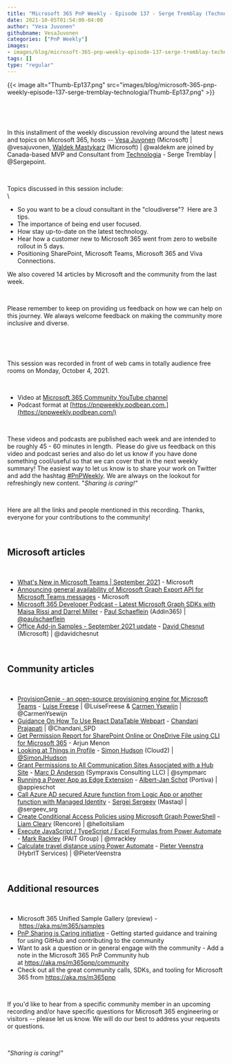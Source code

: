 ```yaml
---
title: "Microsoft 365 PnP Weekly - Episode 137 - Serge Tremblay (Technologia)"
date: 2021-10-05T01:54:00-04:00
author: "Vesa Juvonen"
githubname: VesaJuvonen
categories: ["PnP Weekly"]
images:
- images/blog/microsoft-365-pnp-weekly-episode-137-serge-tremblay-technologia/Thumb-Ep137.png
tags: []
type: "regular"
---
```

{{< image alt="Thumb-Ep137.png" src="images/blog/microsoft-365-pnp-weekly-episode-137-serge-tremblay-technologia/Thumb-Ep137.png" >}}

 

 

In this installment of the weekly discussion revolving around the latest
news and topics on Microsoft 365, hosts -- [Vesa
Juvonen](http://twitter.com/vesajuvonen) (Microsoft) |
@vesajuvonen, [Waldek
Mastykarz](http://twitter.com/waldekm) (Microsoft) | @waldekm are
joined by Canada-based MVP and Consultant from
[Technologia](https://www.technologia.com/en) - Serge Tremblay |
@Sergepoint.

 

Topics discussed in this session include: \
\

-   So you want to be a cloud consultant in the "cloudiverse"?  Here
    are 3 tips.
-   The importance of being end user focused.
-   How stay up-to-date on the latest technology. 
-   Hear how a customer new to Microsoft 365 went from zero to website
    rollout in 5 days. 
-   Positioning SharePoint, Microsoft Teams, Microsoft 365 and Viva
    Connections. 

We also covered 14 articles by Microsoft and the community from the last
week. 

 

Please remember to keep on providing us feedback on how we can help on
this journey. We always welcome feedback on making the community more
inclusive and diverse.

 



 

This session was recorded in front of web cams in totally audience free
rooms on Monday, October 4, 2021.

 


-   Video at [Microsoft 365 Community YouTube
    channel](https://aka.ms/m365pnp-videos)
-   Podcast format
    at [https://pnpweekly.podbean.com.](https://pnpweekly.podbean.com/)

 

These videos and podcasts are published each week and are intended to be
roughly 45 - 60 minutes in length.  Please do give us feedback on this
video and podcast series and also do let us know if you have done
something cool/useful so that we can cover that in the next weekly
summary! The easiest way to let us know is to share your work on Twitter
and add the
hashtag [#PnPWeekly](https://twitter.com/search?q=%23pnpweekly). We are
always on the lookout for refreshingly new content. "*Sharing is
caring!"* 

 

Here are all the links and people mentioned in this recording. Thanks,
everyone for your contributions to the community!

 

## Microsoft articles


 

-   [What's New in Microsoft Teams | September
    2021](https://techcommunity.microsoft.com/t5/microsoft-teams-blog/what-s-new-in-microsoft-teams-september-2021/ba-p/2793627) -
    Microsoft  
-   [Announcing general availability of Microsoft Graph Export API for
    Microsoft Teams
    messages](https://developer.microsoft.com/microsoft-teams/blogs/announcing-general-availability-of-microsoft-graph-export-api-for-microsoft-teams-messages/) -
    Microsoft 
-   [Microsoft 365 Developer Podcast - Latest Microsoft Graph SDKs with
    Maisa Rissi and Darrel
    Miller](https://techcommunity.microsoft.com/t5/microsoft-365-pnp-blog/microsft-365-developer-podcast-latest-microsoft-graph-sdks-with/ba-p/2790309) -
    [Paul Schaeflein](http://twitter.com/paulschaeflein) (Addin365) |
    [@paulschaeflein](https://techcommunity.microsoft.com/t5/user/viewprofilepage/user-id/113) 
-   [Office Add-in Samples - September 2021
    update](https://techcommunity.microsoft.com/t5/microsoft-365-pnp-blog/office-add-in-samples-september-2021-update/ba-p/2768832) -
    [David Chesnut](http://twitter.com/davidchesnut) (Microsoft) |
    @davidchesnut 

 

## Community articles


 

-   [ProvisionGenie - an open-source provisioning engine for Microsoft
    Teams](https://techcommunity.microsoft.com/t5/microsoft-365-pnp-blog/provisiongenie-an-open-source-provisioning-engine-for-microsoft/ba-p/2796434) -
    [Luise Freese](http://twitter.com/LuiseFreese) | @LuiseFreese &
    [Carmen Ysewijn](http://twitter.com/CarmenYsewijn) |
    @CarmenYsewijn 
-   [Guidance On How To Use React DataTable
    Webpart](https://techcommunity.microsoft.com/t5/microsoft-365-pnp-blog/guidance-on-how-to-use-react-datatable-webpart/ba-p/2772933) -
    [Chandani Prajapati](http://twitter.com/Chandani_SPD) |
    @Chandani_SPD 
-   [Get Permission Report for SharePoint Online or OneDrive File using
    CLI for Microsoft
    365](https://techcommunity.microsoft.com/t5/microsoft-365-pnp-blog/get-permission-report-for-sharepoint-online-or-onedrive-file/ba-p/2781372) -
    Arjun Menon  
-   [Looking at Things in
    Profile](https://techcommunity.microsoft.com/t5/microsoft-365-pnp-blog/looking-at-things-in-profile/ba-p/2781232) -
    [Simon Hudson](http://twitter.com/simonjhudson) (Cloud2) |
    [@SimonJHudson](https://techcommunity.microsoft.com/t5/user/viewprofilepage/user-id/792961)  
-   [Grant Permissions to All Communication Sites Associated with a Hub
    Site](https://sympmarc.com/2021/09/29/grant-permissions-to-all-communication-sites-associated-with-a-hub-site/) -
    [Marc D Anderson](http://twitter.com/sympmarc) (Sympraxis Consulting
    LLC) | @sympmarc
-   [Running a Power App as Edge
    Extension](https://www.cloudappie.nl/power-app-edge-extension/) -
    [Albert-Jan Schot](http://twitter.com/appieschot) (Portiva) |
    @appieschot 
-   [Call Azure AD secured Azure function from Logic App or another
    function with Managed
    Identity](https://spblog.net/post/2021/09/28/call-azure-ad-secured-azure-function-from-logic-app-or-another-function-with-managed-identity) -
    [Sergei Sergeev](http://twitter.com/sergeev_srg) (Mastaq) |
    @sergeev_srg  
-   [Create Conditional Access Policies using Microsoft Graph
    PowerShell](https://helloitsliam.com/2021/09/27/create-conditional-access-policies-using-microsoft-graph-powershell/) -
    [Liam Cleary](http://twitter.com/helloitsliam) (Rencore) |
    @helloitsliam 
-   [Execute JavaScript / TypeScript / Excel Formulas from Power
    Automate](https://www.markrackley.net/2021/09/27/execute-javascript-typescript-excel-formulas-from-power-automate/) -
    [Mark Rackley](http://twitter.com/mrackley) (PAIT Group) |
    @mrackley 
-   [Calculate travel distance using Power
    Automate](https://sharepains.com/2021/09/27/calculate-travel-distance-power-automate/) -
    [Pieter Veenstra](http://twitter.com/PieterVeenstra) (HybrIT
    Services) | @PieterVeenstra 

 

## Additional resources


 

-   Microsoft 365 Unified Sample Gallery (preview)
    - <https://aka.ms/m365/samples> 
-   [PnP Sharing is Caring
    initiative](https://aka.ms/sharing-is-caring) - Getting started
    guidance and training for using GitHub and contributing to the
    community
-   Want to ask a question or in general engage with the community - Add
    a note in the Microsoft 365 PnP Community hub
    at <https://aka.ms/m365pnp/community>
-   Check out all the great community calls, SDKs, and tooling for
    Microsoft 365 from <https://aka.ms/m365pnp>

 

If you'd like to hear from a specific community member in an upcoming
recording and/or have specific questions for Microsoft 365 engineering
or visitors -- please let us know. We will do our best to address your
requests or questions.

 

*"Sharing is caring!"*
